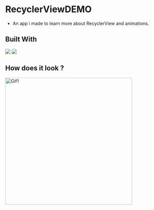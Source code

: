 # RecyclerViewDEMO

- An app i made to learn more about RecyclerView and animations.

## Built With 

<code><img src="https://www.vectorlogo.zone/logos/kotlinlang/kotlinlang-ar21.svg"></code>
<code><img src="https://www.vectorlogo.zone/logos/android/android-ar21.svg"></code>

## How does it look ?

<p>
<img height= "400" src="https://media.giphy.com/media/UHlPKrk5YkYVs13UkY/giphy.gif" alt="Gif1" />
</p>
